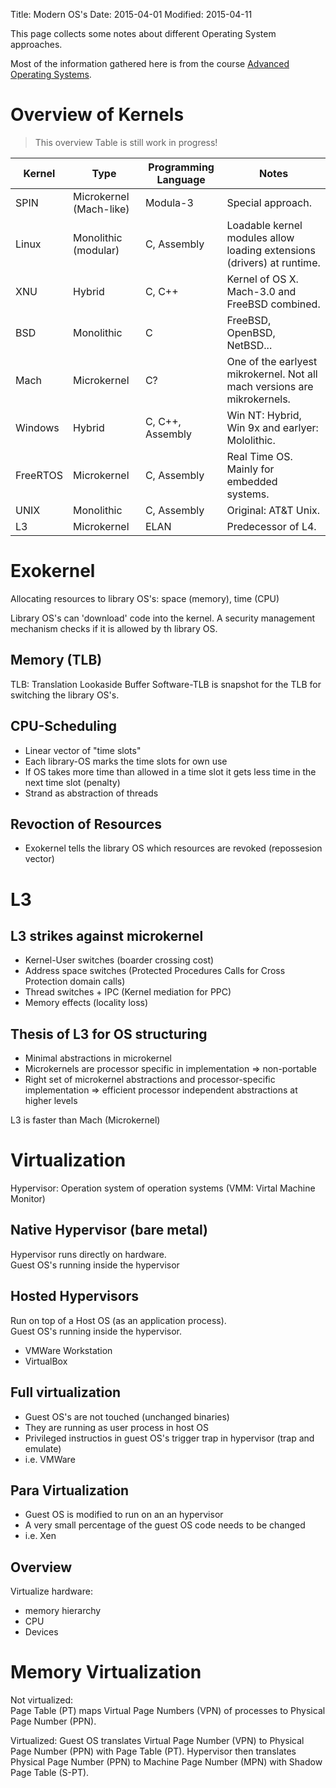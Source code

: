 Title: Modern OS's
Date: 2015-04-01
Modified: 2015-04-11

This page collects some notes about different Operating System approaches.

Most of the information gathered here is from the course [Advanced Operating Systems](https://www.udacity.com/course/ud189).


Overview of Kernels
===================
> This overview Table is still work in progress!

| Kernel   | Type                   | Programming Language | Notes                                                                    |
|----------|------------------------|----------------------|--------------------------------------------------------------------------|
| SPIN     | Microkernel (Mach-like)| Modula-3             | Special approach.                                                        |
| Linux    | Monolithic (modular)   | C, Assembly          | Loadable kernel modules allow loading extensions (drivers) at runtime.   |
| XNU      | Hybrid                 | C, C++               | Kernel of OS X. Mach-3.0 and FreeBSD combined.                           |
| BSD      | Monolithic             | C                    | FreeBSD, OpenBSD, NetBSD...                                              |
| Mach     | Microkernel            | C?                   | One of the earlyest mikrokernel. Not all mach versions are mikrokernels. |
| Windows  | Hybrid                 | C, C++, Assembly     | Win NT: Hybrid, Win 9x and earlyer: Mololithic.                          |
| FreeRTOS | Microkernel            | C, Assembly          | Real Time OS. Mainly for embedded systems.                               |
| UNIX     | Monolithic             | C, Assembly          | Original: AT&T Unix.                                                     |
| L3       | Microkernel            | ELAN                 | Predecessor of L4.                                                       |



Exokernel
=========
Allocating resources to library OS's: space (memory), time (CPU)

Library OS's can 'download' code into the kernel. A security management mechanism checks if it is allowed by th library OS.

Memory (TLB)
------------
TLB: Translation Lookaside Buffer
Software-TLB is snapshot for the TLB for switching the library OS's.


CPU-Scheduling
--------------
- Linear vector of "time slots"
- Each library-OS marks the time slots for own use
- If OS takes more time than allowed in a time slot it gets less time in the next time slot (penalty)
- Strand as abstraction of threads

Revoction of Resources
----------------------
- Exokernel tells the library OS which resources are revoked (repossesion vector)

L3
==

L3 strikes against microkernel
------------------------------
- Kernel-User switches (boarder crossing cost)
- Address space switches (Protected Procedures Calls for Cross Protection domain calls)
- Thread switches + IPC (Kernel mediation for PPC)
- Memory effects (locality loss)


Thesis of L3 for OS structuring
-------------------------------
- Minimal abstractions in microkernel
- Microkernels are processor specific in implementation => non-portable
- Right set of microkernel abstractions and processor-specific implementation => efficient processor independent abstractions at higher levels


L3 is faster than Mach (Microkernel)


Virtualization
==============
Hypervisor: Operation system of operation systems (VMM: Virtal Machine Monitor)

Native Hypervisor (bare metal)
------------------------------
Hypervisor runs directly on hardware.  
Guest OS's running inside the hypervisor

Hosted Hypervisors
------------------
Run on top of a Host OS (as an application process).  
Guest OS's running inside the hypervisor.

- VMWare Workstation
- VirtualBox

Full virtualization
-------------------
- Guest OS's are not touched (unchanged binaries)
- They are running as user process in host OS
- Privileged instructios in guest OS's trigger trap in hypervisor (trap and emulate)
- i.e. VMWare

Para Virtualization
-------------------
- Guest OS is modified to run on an an hypervisor
- A very small percentage of the guest OS code needs to be changed
- i.e. Xen

Overview
--------
Virtualize hardware:

- memory hierarchy
- CPU
- Devices


Memory Virtualization
=====================

Not virtualized:  
Page Table (PT) maps Virtual Page Numbers (VPN) of processes to Physical Page Number (PPN).

Virtualized:
Guest OS translates Virtual Page Number (VPN) to Physical Page Number (PPN) with Page Table (PT). Hypervisor then translates Physical Page Number (PPN) to Machine Page Number (MPN) with Shadow Page Table (S-PT).
